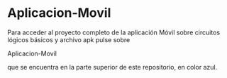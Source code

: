 # Aplicacion-Movil

Para acceder al proyecto completo de la aplicación Móvil sobre circuitos lógicos básicos y archivo apk
pulse sobre 

Aplicacion-Movil

que se encuentra en la parte superior de este repositorio, en color azul.

